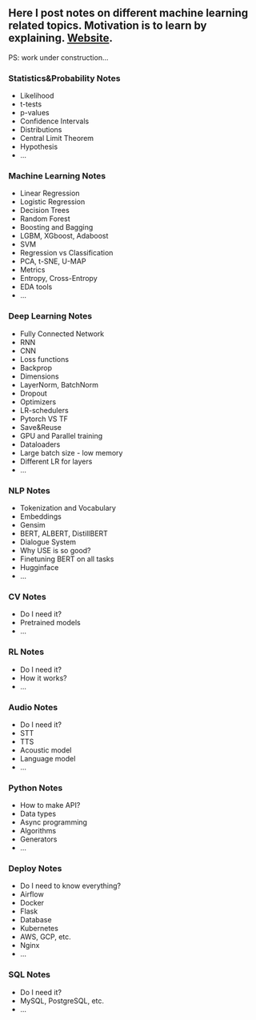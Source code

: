 ## Here I post notes on different machine learning related topics. Motivation is to learn by explaining. [Website](https://birlikov.github.io/ml-notes/).
PS: work under construction...

### Statistics&Probability Notes
* Likelihood
* t-tests
* p-values
* Confidence Intervals
* Distributions
* Central Limit Theorem
* Hypothesis
* ...

### Machine Learning Notes
* Linear Regression
* Logistic Regression
* Decision Trees
* Random Forest
* Boosting and Bagging
* LGBM, XGboost, Adaboost
* SVM
* Regression vs Classification
* PCA, t-SNE, U-MAP
* Metrics
* Entropy, Cross-Entropy
* EDA tools
* ...

### Deep Learning Notes
* Fully Connected Network
* RNN
* CNN
* Loss functions
* Backprop
* Dimensions
* LayerNorm, BatchNorm
* Dropout
* Optimizers
* LR-schedulers
* Pytorch VS TF
* Save&Reuse
* GPU and Parallel training
* Dataloaders
* Large batch size - low memory
* Different LR for layers
* ...

### NLP Notes
* Tokenization and Vocabulary
* Embeddings
* Gensim
* BERT, ALBERT, DistillBERT
* Dialogue System
* Why USE is so good?
* Finetuning BERT on all tasks
* Hugginface
* ...

### CV Notes
* Do I need it?
* Pretrained models
* ...

### RL Notes
* Do I need it?
* How it works?
* ...

### Audio Notes
* Do I need it?
* STT
* TTS
* Acoustic model
* Language model
* ...

### Python Notes
* How to make API?
* Data types
* Async programming
* Algorithms
* Generators
* ...

### Deploy Notes
* Do I need to know everything?
* Airflow
* Docker
* Flask
* Database
* Kubernetes
* AWS, GCP, etc.
* Nginx
* ...

### SQL Notes
* Do I need it?
* MySQL, PostgreSQL, etc.
* ...
